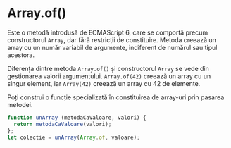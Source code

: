# Array.of()

Este o metodă introdusă de ECMAScript 6, care se comportă precum constructorul `Array`, dar fără restricții de constituire. Metoda creează un array cu un număr variabil de argumente, indiferent de numărul sau tipul acestora.

Diferența dintre metoda `Array.of()` și constructorul `Array` se vede din gestionarea valorii argumentului. `Array.of(42)` creează un array cu un singur element, iar `Array(42)` creează un array cu 42 de elemente.

Poți construi o funcție specializată în constituirea de array-uri prin pasarea metodei.

```javascript
function unArray (metodaCaValoare, valori) {
  return metodaCaValoare(valori);
};
let colectie = unArray(Array.of, valoare);
```
